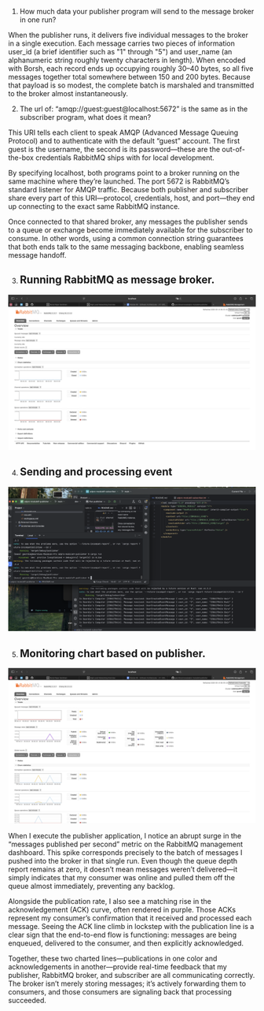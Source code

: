 1. How much data your publisher program will send to the message broker in one run?

When the publisher runs, it delivers five individual messages to the broker in a single execution. Each message carries two pieces of information user_id (a brief identifier such as "1" through "5") and user_name (an alphanumeric string roughly twenty characters in length). When encoded with Borsh, each record ends up occupying roughly 30–40 bytes, so all five messages together total somewhere between 150 and 200 bytes. Because that payload is so modest, the complete batch is marshaled and transmitted to the broker almost instantaneously.

2. The url of: “amqp://guest:guest@localhost:5672” is the same as in the subscriber program, what does it mean?

This URI tells each client to speak AMQP (Advanced Message Queuing Protocol) and to authenticate with the default “guest” account. The first guest is the username, the second is its password—these are the out-of-the-box credentials RabbitMQ ships with for local development.

By specifying localhost, both programs point to a broker running on the same machine where they’re launched. The port 5672 is RabbitMQ’s standard listener for AMQP traffic. Because both publisher and subscriber share every part of this URI—protocol, credentials, host, and port—they end up connecting to the exact same RabbitMQ instance.

Once connected to that shared broker, any messages the publisher sends to a queue or exchange become immediately available for the subscriber to consume. In other words, using a common connection string guarantees that both ends talk to the same messaging backbone, enabling seamless message handoff.


3. ## Running RabbitMQ as message broker.
![Screenshot 2025-05-14 at 08.53.44.png](img/Screenshot%202025-05-14%20at%2008.53.44.png)


4. ## Sending and processing event
![Screenshot 2025-05-14 at 09.05.47.png](img/Screenshot%202025-05-14%20at%2009.05.47.png)

5. ## Monitoring chart based on publisher.
![Screenshot 2025-05-14 at 08.59.11.png](img/Screenshot%202025-05-14%20at%2008.59.11.png)

When I execute the publisher application, I notice an abrupt surge in the “messages published per second” metric on the RabbitMQ management dashboard. This spike corresponds precisely to the batch of messages I pushed into the broker in that single run. Even though the queue depth report remains at zero, it doesn’t mean messages weren’t delivered—it simply indicates that my consumer was online and pulled them off the queue almost immediately, preventing any backlog.

Alongside the publication rate, I also see a matching rise in the acknowledgement (ACK) curve, often rendered in purple. Those ACKs represent my consumer’s confirmation that it received and processed each message. Seeing the ACK line climb in lockstep with the publication line is a clear sign that the end-to-end flow is functioning: messages are being enqueued, delivered to the consumer, and then explicitly acknowledged.

Together, these two charted lines—publications in one color and acknowledgements in another—provide real-time feedback that my publisher, RabbitMQ broker, and subscriber are all communicating correctly. The broker isn’t merely storing messages; it’s actively forwarding them to consumers, and those consumers are signaling back that processing succeeded.